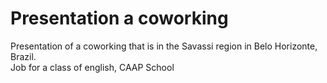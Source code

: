 # Presentation a coworking
Presentation of a coworking that is in the Savassi region in Belo Horizonte, Brazil. </br>
Job for a class of english, CAAP School
